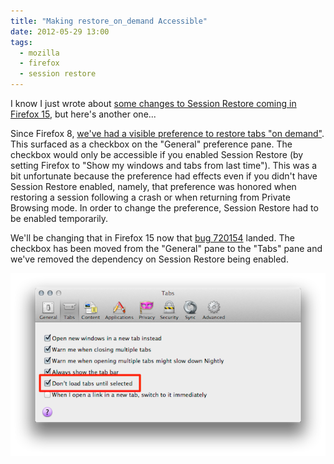 ```yaml
---
title: "Making restore_on_demand Accessible"
date: 2012-05-29 13:00
tags:
  - mozilla
  - firefox
  - session restore
---
```


I know I just wrote about [some changes to Session Restore coming in Firefox 15](/posts/session-restore-changes-in-firefox-15), but here's another one...

Since Firefox 8, [we've had a visible preference to restore tabs "on demand"](/posts/max-concurrent-tabs-is-dead/). This surfaced as a checkbox on the "General" preference pane. The checkbox would only be accessible if you enabled Session Restore (by setting Firefox to "Show my windows and tabs from last time"). This was a bit unfortunate because the preference had effects even if you didn't have Session Restore enabled, namely, that preference was honored when restoring a session following a crash or when returning from Private Browsing mode. In order to change the preference, Session Restore had to be enabled temporarily.

We'll be changing that in Firefox 15 now that [bug 720154](https://bugzilla.mozilla.org/show_bug.cgi?id=720154) landed. The checkbox has been moved from the "General" pane to the "Tabs" pane and we've removed the dependency on Session Restore being enabled.

[![](/img/posts/making-restore-on-demand-accessible.png)](/img/posts/originals/making-restore-on-demand-accessible.png)
